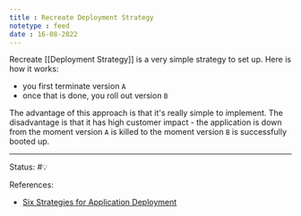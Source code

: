 ```yaml
---
title : Recreate Deployment Strategy
notetype : feed
date : 16-08-2022
---
```


Recreate [[Deployment Strategy]] is a very simple strategy to set up. Here is how it works:
- you first terminate version `A`
- once that is done, you roll out version `B`

The advantage of this approach is that it's really simple to implement. The disadvantage is that it has high customer impact - the application is down from the moment version `A` is killed to the moment version `B` is successfully booted up.





-----

Status: #💡 

References:
- [Six Strategies for Application Deployment](https://thenewstack.io/deployment-strategies/)
